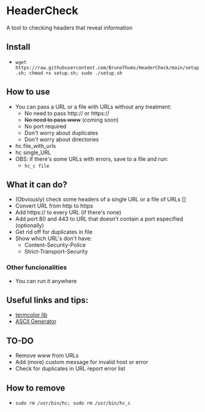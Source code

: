 # HeaderCheck
A tool to checking headers that reveal information

## Install
- `wget https://raw.githubusercontent.com/BrunoThums/HeaderCheck/main/setup.sh; chmod +x setup.sh; sudo ./setup.sh`
<!-- É possível mudar essa instalação. Baixe a ferramenta no linux/kali, dê permissão de execução para o setup.sh e faça o commit. Assim dará pra mudar para:
git clone https://github.com/BrunoThums/SSLVerifier.git; sudo SSLVerifier/setup.sh 
Só precisa ajustar o "local" do script, dentro dele. Porque senão ele não consegue se apagar
-->
## How to use
- You can pass a URL or a file with URLs without any treatment:
  - No need to pass http:// or https://
  - ~~No need to pass www~~ (coming soon)
  - No port required
  - Don't worry about duplicates
  - Don't worry about directories
- hc file_with_urls
- hc single_URL
- OBS: if there's some URLs with errors, save to a file and run:
  - `hc_c file`

## What it can do?
- (Obviously) check some headers of a single URL or a file of URLs []
- Convert URL from http to https
- Add https:// to every URL (if there's none)
- Add port 80 and 443 to URL that doesn't contain a port especified (optionally)
- Get rid off for duplicates in file
- Show which URL's don't have:
  - Content-Security-Police
  - Strict-Transport-Security

### Other funcionalities
- You can run it anywhere
<!-- - Automatically check if sslscan is installed and. If not, then install -->

## Useful links and tips:
- [termcolor lib]([url](https://pypi.org/project/termcolor/))
- [ASCII Generator]([url](https://patorjk.com/software/taag/))

## TO-DO
- Remove www from URLs
- Add (more) custom message for invalid host or error
- Check for duplicates in URL report error list

## How to remove
- `sudo rm /usr/bin/hc; sudo rm /usr/bin/hc_c`



